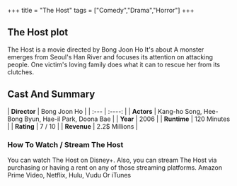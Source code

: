 +++
title = "The Host"
tags = ["Comedy","Drama","Horror"]
+++
## The Host plot
The Host is a movie directed by Bong Joon Ho It's about A monster emerges from Seoul's Han River and focuses its attention on attacking people. One victim's loving family does what it can to rescue her from its clutches.
## Cast And Summary
| **Director**      | Bong Joon Ho |
    | :---        |    :----:   |
    |  **Actors** | Kang-ho Song, Hee-Bong Byun, Hae-il Park, Doona Bae |
    | **Year**   | 2006    |
    |  **Runtime** | 120 Minutes |
    |  **Rating** | 7 / 10 | 
    |  **Revenue** | 2.2$ Millions |
### How To Watch / Stream The Host
You can watch The Host on Disney+.
Also, you can stream The Host via purchasing or having a rent on any of those streaming platforms.
Amazon Prime Video, Netflix, Hulu, Vudu Or iTunes